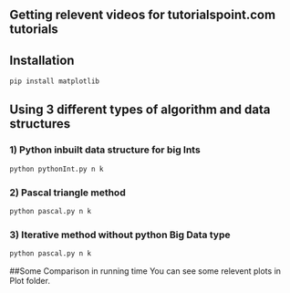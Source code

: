 ## Getting relevent videos for tutorialspoint.com tutorials

## Installation

```bash
pip install matplotlib
```

## Using 3 different types of algorithm and data structures

### 1) Python inbuilt data structure for big Ints
       
```bash
python pythonInt.py n k
```


### 2) Pascal triangle method
    
```bash
python pascal.py n k
```

### 3) Iterative method without python Big Data type
    
```bash
python pascal.py n k
``` 

##Some Comparison in running time
    You can see some relevent plots in Plot folder.
